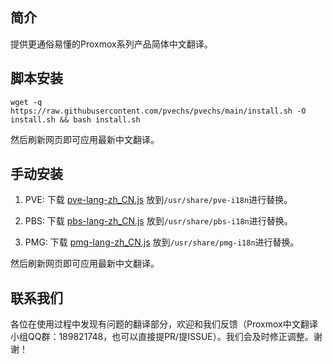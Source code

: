 ## 简介

提供更通俗易懂的Proxmox系列产品简体中文翻译。

## 脚本安装

```
wget -q https://raw.githubusercontent.com/pvechs/pvechs/main/install.sh -O install.sh && bash install.sh
```

然后刷新网页即可应用最新中文翻译。

## 手动安装

1. PVE: 下载 [pve-lang-zh_CN.js](https://raw.githubusercontent.com/pvechs/pvechs/main/release/pve-lang-zh_CN.js) 放到`/usr/share/pve-i18n`进行替换。

2. PBS: 下载 [pbs-lang-zh_CN.js](https://raw.githubusercontent.com/pvechs/pvechs/main/release/pbs-lang-zh_CN.js) 放到`/usr/share/pbs-i18n`进行替换。

3. PMG: 下载 [pmg-lang-zh_CN.js](https://raw.githubusercontent.com/pvechs/pvechs/main/release/pmg-lang-zh_CN.js) 放到`/usr/share/pmg-i18n`进行替换。

然后刷新网页即可应用最新中文翻译。

## 联系我们

各位在使用过程中发现有问题的翻译部分，欢迎和我们反馈（Proxmox中文翻译小组QQ群：189821748，也可以直接提PR/提ISSUE）。我们会及时修正调整。谢谢！
